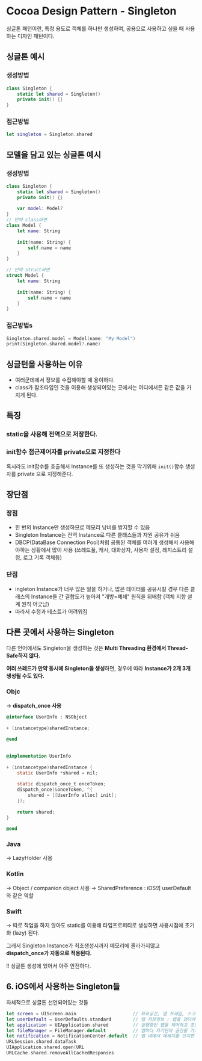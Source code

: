 # Cocoa Design Pattern - Singleton

싱글톤 패턴이란, 
특정 용도로 객체를 하나만 생성하여, 공용으로 사용하고 싶을 때 사용하는 디자인 패턴이다.

## 싱글톤 예시
### 생성방법
```swift
class Singleton {
    static let shared = Singleton()
    private init() {}
}
```
### 접근방법
```swift
let singleton = Singleton.shared
```

## 모델을 담고 있는 싱글톤 예시
### 생성방법

```swift
class Singleton {
    static let shared = Singleton()
    private init() {}
    
    var model: Model?
}
// 만약 class라면
class Model {
    let name: String
    
    init(name: String) {
        self.name = name
    }
}

// 만약 struct라면
struct Model {
    let name: String
    
    init(name: String) {
        self.name = name
    }
}
```

### 접근방법s
```swift
Singleton.shared.model = Model(name: "My Model")
print(Singleton.shared.model?.name) 
```

## 싱글턴을 사용하는 이유
- 여러군데에서 정보를 수집해야할 때 용이하다.
- class가 참조타입인 것을 이용해 생성되어있는 곳에서는 어디에서든 같은 값을 가지게 된다.


## 특징

### static을 사용해 전역으로 저장한다. 
### init함수 접근제어자를 private으로 지정한다
혹시라도 init함수를 호출해서 Instance를 또 생성하는 것을 막기위해 
`init()`함수 생성자를 private 으로 지정해준다.

## 장단점

### 장점
- 한 번의 Instance만 생성하므로 메모리 낭비를 방지할 수 있음
- Singleton Instance는 전역 Instance로 다른 클래스들과 자원 공유가 쉬움
- DBCP(DataBase Connection Pool)처럼 공통된 객체를 여러개 생성해서 사용해야하는 상황에서 많이 사용 (쓰레드풀, 캐시, 대화상자, 사용자 설정, 레지스트리 설정, 로그 기록 객체등)
### 단점
- ingleton Instance가 너무 많은 일을 하거나, 많은 데이터를 공유시킬 경우 다른 클래스의 Instance들 간 결합도가 높아져 "개방=폐쇄" 원칙을 위배함 (객체 지향 설계 원칙 어긋남)
- 따라서 수정과 테스트가 어려워짐

## 다른 곳에서 사용하는 Singleton
다른 언어에서도 Singleton을 생성하는 것은 **Multi Threading 환경에서 Thread-Safe하지 않다.**

**여러 쓰레드가 만약 동시에 Singleton을 생성**하면, 경우에 따라 **Instance가 2개 3개 생성될 수도 있다.**

### Objc

→ **dispatch_once 사용**

```objectivec
@interface UserInfo : NSObject
 
+ (instancetype)sharedInstance;
 
@end
 
 
@implementation UserInfo
 
+ (instancetype)sharedInstance {
    static UserInfo *shared = nil;
 
    static dispatch_once_t onceToken;
    dispatch_once(&onceToken, ^{
        shared = [[UserInfo alloc] init];
    });
 
    return shared;
}
 
@end
```

### Java

→ LazyHolder 사용

### Kotlin

→ Object / companion object 사용
→ SharedPreference : iOS의 userDefault와 같은 역할

### Swift

→ 따로 작업을 하지 않아도 static를 이용해 타입프로퍼티로 생성하면 사용시점에 초기화 (lazy) 된다.

그래서 Singleton Instance가 최초생성시까지 메모리에 올라가지않고  **dispatch_once가 자동으로 적용된다.** 

‼️ 싱글톤 생성에 있어서 아주 안전하다.


## 6. iOS에서 사용하는 Singleton들

자체적으로 싱글톤 선언되어있는 것들

```swift
let screen = UIScreen.main                     // 좌표공간, 앱 프레임, 스크린경계, 기기화면의 배율 (스케일)
let userDefault = UserDefaults.standard        // 앱 저장정보 : 앱을 껐다켜도 저장됨
let application = UIApplication.shared         // 실행중인 앱을 제어하고 조정하는 싱글톤
let fileManager = FileManager.default          // 앱마다 자기만의 공간을 가지고 있는데, 이 공간을 관리하는 매니저
let notification = NotificationCenter.default  // 앱 내에서 메세지를 던지면 아무데서나 이 메세지를 받을 수 있게 하는 역할
URLSession.shared.dataTask
UIApplication.shared.open(URL
URLCache.shared.removeAllCachedResponses
```
